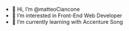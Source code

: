 - 👋 Hi, I’m @matteoCiancone
- 👀 I’m interested in Front-End Web Developer
- 🌱 I’m currently learning with Accenture Song

<!---
matteoCiancone/matteoCiancone is a ✨ special ✨ repository because its `README.md` (this file) appears on your GitHub profile.
You can click the Preview link to take a look at your changes.
--->
